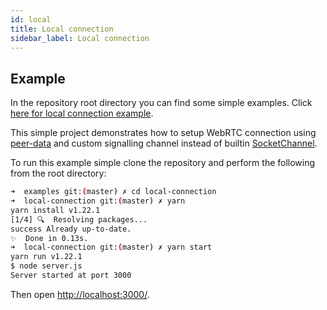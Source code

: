 ```yaml
---
id: local
title: Local connection
sidebar_label: Local connection
---
```


## Example

In the repository root directory you can find some simple examples. Click [here for local connection example](https://github.com/vardius/peer-data/tree/master/examples/local-connection).

This simple project demonstrates how to setup WebRTC connection using [peer-data](https://github.com/vardius/peer-data) and custom signalling channel instead of builtin [SocketChannel](https://github.com/vardius/peer-data/blob/master/src/app/SocketChannel.ts). 

To run this example simple clone the repository and perform the following from the root directory:

```sh
➜  examples git:(master) ✗ cd local-connection
➜  local-connection git:(master) ✗ yarn
yarn install v1.22.1
[1/4] 🔍  Resolving packages...
success Already up-to-date.
✨  Done in 0.13s.
➜  local-connection git:(master) ✗ yarn start
yarn run v1.22.1
$ node server.js
Server started at port 3000
```

Then open [http://localhost:3000/](http://localhost:3000/).
